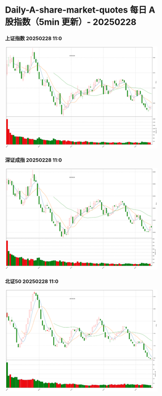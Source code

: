
# Daily-A-share-market-quotes 每日 A 股指数（5min 更新）- 20250228

### 上证指数 20250228 11:0
![](./fig/2025/2/20250228-sh000001.png)

### 深证成指 20250228 11:0
![](./fig/2025/2/20250228-sz399001.png)

### 北证50 20250228 11:0
![](./fig/2025/2/20250228-bj899050.png)
